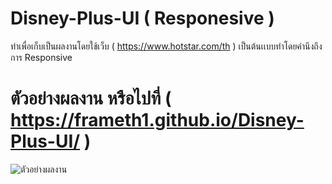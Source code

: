 # Disney-Plus-UI ( Responesive )
ทำเพื่อเก็บเป็นผลงานโดยใช้เว็บ ( https://www.hotstar.com/th ) เป็นต้นเเบบทำโดยคำนึงถึงการ Responsive
# ตัวอย่างผลงาน หรือไปที่         ( https://frameth1.github.io/Disney-Plus-UI/ )
![ตัวอย่างผลงาน]([https://github.com/FrameTH1/Youtube-Ui-941-x-1100-/blob/main/Example.png](https://github.com/FrameTH1/Disney-Plus-UI/blob/main/Example.png))
